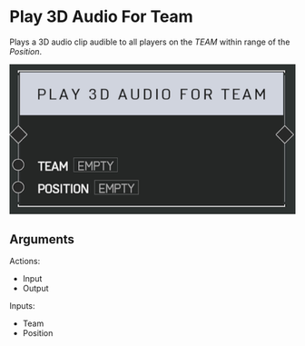 # Play 3D Audio For Team



Plays a 3D audio clip audible to all players on the _TEAM_ within range of the _Position_.

![Play 3D Audio For Team](../../.gitbook/assets/images/scripting/audio/play3daudioforteam.png)

## Arguments

Actions:

- Input
- Output

Inputs:

- Team
- Position

